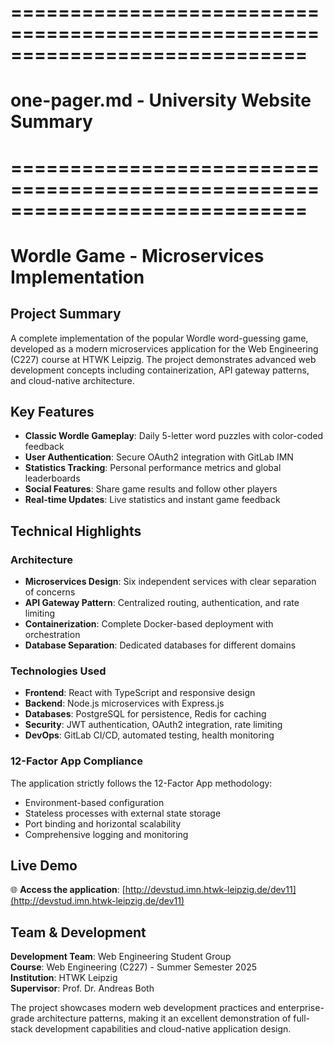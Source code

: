 # =============================================================================

# one-pager.md - University Website Summary

# =============================================================================

# Wordle Game - Microservices Implementation

## Project Summary

A complete implementation of the popular Wordle word-guessing game, developed as a modern microservices application for the Web Engineering (C227) course at HTWK Leipzig. The project demonstrates advanced web development concepts including containerization, API gateway patterns, and cloud-native architecture.

## Key Features

- **Classic Wordle Gameplay**: Daily 5-letter word puzzles with color-coded feedback
- **User Authentication**: Secure OAuth2 integration with GitLab IMN
- **Statistics Tracking**: Personal performance metrics and global leaderboards
- **Social Features**: Share game results and follow other players
- **Real-time Updates**: Live statistics and instant game feedback

## Technical Highlights

### Architecture

- **Microservices Design**: Six independent services with clear separation of concerns
- **API Gateway Pattern**: Centralized routing, authentication, and rate limiting
- **Containerization**: Complete Docker-based deployment with orchestration
- **Database Separation**: Dedicated databases for different domains

### Technologies Used

- **Frontend**: React with TypeScript and responsive design
- **Backend**: Node.js microservices with Express.js
- **Databases**: PostgreSQL for persistence, Redis for caching
- **Security**: JWT authentication, OAuth2 integration, rate limiting
- **DevOps**: GitLab CI/CD, automated testing, health monitoring

### 12-Factor App Compliance

The application strictly follows the 12-Factor App methodology:

- Environment-based configuration
- Stateless processes with external state storage
- Port binding and horizontal scalability
- Comprehensive logging and monitoring

## Live Demo

🌐 **Access the application**: [http://devstud.imn.htwk-leipzig.de/dev11](http://devstud.imn.htwk-leipzig.de/dev11)

## Team & Development

**Development Team**: Web Engineering Student Group  
**Course**: Web Engineering (C227) - Summer Semester 2025  
**Institution**: HTWK Leipzig  
**Supervisor**: Prof. Dr. Andreas Both

The project showcases modern web development practices and enterprise-grade architecture patterns, making it an excellent demonstration of full-stack development capabilities and cloud-native application design.
